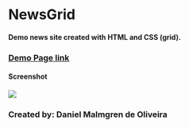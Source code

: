 # NewsGrid

#### Demo news site created with HTML and CSS (grid).

### <a href="https://danmalmx.github.io/NewsGrid/">Demo Page link</a>

#### Screenshot
<img src="https://media.giphy.com/media/43MXUjQki4toKd1vv1/giphy.gif"/>

### Created by: Daniel Malmgren de Oliveira
